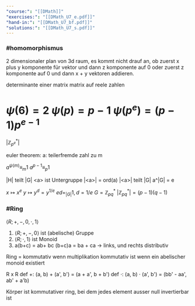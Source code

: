 ```yaml
---
"course:": "[[DMath]]"
"exercises:": "[[DMath_U7_e.pdf]]"
"hand-in:": "[[DMath_U7_bf.pdf]]"
"solutions:": "[[DMath_U7_s.pdf]]"
---
```




### #homomorphismus
2 dimensionaler plan von 3d raum, es kommt nicht drauf an, ob zuerst x plus y komponente für vektor und dann z komponente auf 0 oder zuerst z komponente auf 0 und dann x + y vektoren addieren.

determinante einer matrix matrix auf reele zahlen




$\psi(6)=2$
$\psi(p)=p-1$
$\psi(p^e)=(p-1)p^{e-1}$
=
$|\mathbb{Z}^*_{p^e}|$



euler theorem:
a: teilerfremde zahl zu m

$a^{\psi(m)}\equiv_m 1$
$a^{p-1}\equiv_p 1$




|H| teilt |G|
\<a\> ist Untergruppe
|\<a\>| = ord(a)
|\<a\>| teilt |G|
a^|G| = e


$x\mapsto x^e$
$y\mapsto y^d = y^{1/e}$
$ed =_{|G|} 1,\,d=1/e$
$G=\mathbb{Z}^*_{pq}$
$|\mathbb{Z}^*_{pq}|=(p-1)(q-1)$






### #Ring
 $\langle R; +, -, 0, \cdot, 1\rangle$

1) $\langle R; +, -, 0\rangle$ ist (abelische) Gruppe 
2) $\langle R; \cdot, 1\rangle$ ist Monoid
3) a(b+c) = ab+ bc
   (b+c)a = ba + ca -> links, und rechts distributiv

Ring = kommutativ wenn multiplikation kommutativ ist
wenn ein abelischer monoid existiert



R x R
def +: (a, b) + (a', b') = (a + a', b + b')
def $\cdot$: (a, b) $\cdot$ (a', b') = (bb' - aa', ab' + a'b)



Körper ist kommutativer ring, bei dem jedes element ausser null invertierbar ist



